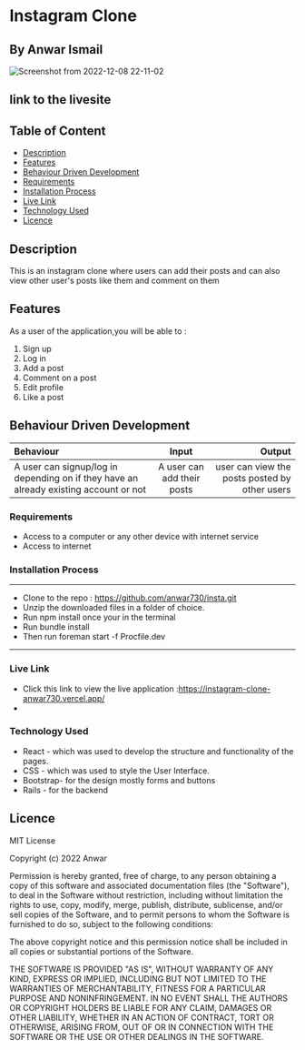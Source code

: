 # Instagram Clone
 ## By Anwar Ismail

![Screenshot from 2022-12-08 22-11-02](https://user-images.githubusercontent.com/107399297/206546001-39a6cdb4-bc58-4396-8d23-2d76af13e6d3.png)

 

## link to the livesite

## Table of Content
 - [Description](#description)
 - [Features](#features)
 - [Behaviour Driven Development](#Behaviour-Driven-Development)
 - [Requirements](#requirements)
 - [Installation Process](#installation-Process)
 - [Live Link](#Live-Link)
 - [Technology  Used](#technology-Used)
 - [Licence](#licence)
 
 
 ## Description
 <p>This is an instagram clone where users can add their posts and can also view other user's posts like them and comment on them </p>
 
 ## Features
As a user of the application,you will be able to :
1. Sign up
2. Log in
3. Add a post
4. Comment on a post 
5.  Edit profile
6. Like a post

## Behaviour Driven Development
| Behaviour      | Input        | Output       |
| :------------- | :----------: | -----------: |
| A user can signup/log in depending on if they have an already existing account or not | A user can add their posts | user can view the  posts posted by other users  |

###  Requirements
 * Access to  a computer or any other device with internet service
 * Access to internet

### Installation Process
 ****
 * Clone to the repo : https://github.com/anwar730/insta.git
* Unzip the downloaded files in a folder of choice.
* Run npm install once your in the terminal
* Run bundle install
* Then run foreman start -f Procfile.dev
 ****

### Live Link
- Click this link to view the live application :https://instagram-clone-anwar730.vercel.app/
- 
### Technology  Used
* React - which was used to develop the structure and functionality of the pages.
* CSS - which was used to style the User Interface.
* Bootstrap- for the design mostly forms and buttons
* Rails - for the backend

## Licence
MIT License

Copyright (c) 2022 Anwar

Permission is hereby granted, free of charge, to any person obtaining a copy
of this software and associated documentation files (the "Software"), to deal
in the Software without restriction, including without limitation the rights
to use, copy, modify, merge, publish, distribute, sublicense, and/or sell
copies of the Software, and to permit persons to whom the Software is
furnished to do so, subject to the following conditions:

The above copyright notice and this permission notice shall be included in all
copies or substantial portions of the Software.

THE SOFTWARE IS PROVIDED "AS IS", WITHOUT WARRANTY OF ANY KIND, EXPRESS OR
IMPLIED, INCLUDING BUT NOT LIMITED TO THE WARRANTIES OF MERCHANTABILITY,
FITNESS FOR A PARTICULAR PURPOSE AND NONINFRINGEMENT. IN NO EVENT SHALL THE
AUTHORS OR COPYRIGHT HOLDERS BE LIABLE FOR ANY CLAIM, DAMAGES OR OTHER
LIABILITY, WHETHER IN AN ACTION OF CONTRACT, TORT OR OTHERWISE, ARISING FROM,
OUT OF OR IN CONNECTION WITH THE SOFTWARE OR THE USE OR OTHER DEALINGS IN THE
SOFTWARE.

